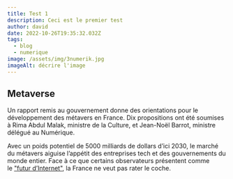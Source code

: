 ```yaml
---
title: Test 1
description: Ceci est le premier test
author: david
date: 2022-10-26T19:35:32.032Z
tags:
  - blog
  - numerique
image: /assets/img/3numerik.jpg
imageAlt: décrire l'image
---
```

## Metaverse

Un rapport remis au gouvernement donne des orientations pour le développement des métavers en France. Dix propositions ont été soumises à Rima Abdul Malak, ministre de la Culture, et Jean-Noël Barrot, ministre délégué au Numérique.

Avec un poids potentiel de 5000 milliards de dollars d’ici 2030, le marché du métavers aiguise l’appétit des entreprises tech et des gouvernements du monde entier. Face à ce que certains observateurs présentent comme le ["futur d’Internet"](https://www.lesnumeriques.com/pro/metaverse-l-internet-de-demain-nouveau-terrain-de-jeu-des-gafam-a167477.html), la France ne veut pas rater le coche.